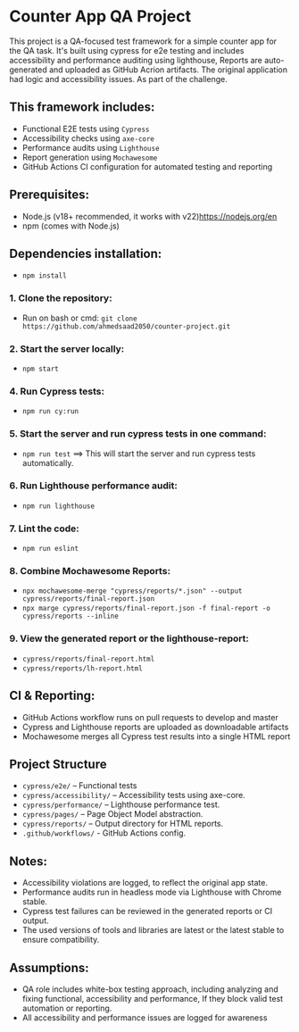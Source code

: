 # Counter App QA Project
This project is a QA-focused test framework for a simple counter app for the QA task. It's built using cypress for e2e testing and includes accessibility and performance auditing using lighthouse,
Reports are auto-generated and uploaded as GitHub Acrion artifacts.
The original application had logic and accessibility issues. As part of the challenge.

## This framework includes:

- Functional E2E tests using `Cypress`
- Accessibility checks using `axe-core`
- Performance audits using `Lighthouse`
- Report generation using `Mochawesome`
- GitHub Actions CI configuration for automated testing and reporting

## Prerequisites:
- Node.js (v18+ recommended, it works with v22)https://nodejs.org/en
- npm (comes with Node.js)

## Dependencies installation:
- `npm install`


### 1. Clone the repository:
- Run on bash or cmd:
`git clone https://github.com/ahmedsaad2050/counter-project.git`

### 2. Start the server locally:
- `npm start`

### 4. Run Cypress tests:
- `npm run cy:run`

### 5. Start the server and run cypress tests in one command:
- `npm run test`  ==> This will start the server and run cypress tests automatically.

### 6. Run Lighthouse performance audit:
- `npm run lighthouse`

### 7. Lint the code:
- `npm run eslint`

### 8. Combine Mochawesome Reports:
- `npx mochawesome-merge "cypress/reports/*.json" --output cypress/reports/final-report.json`
- `npx marge cypress/reports/final-report.json -f final-report -o cypress/reports --inline `
### 9. View the generated report or the lighthouse-report:
- `cypress/reports/final-report.html`
- `cypress/reports/lh-report.html`

##  CI & Reporting:
- GitHub Actions workflow runs on pull requests to develop and master
- Cypress and Lighthouse reports are uploaded as downloadable artifacts
- Mochawesome merges all Cypress test results into a single HTML report

## Project Structure
- `cypress/e2e/` – Functional tests
- `cypress/accessibility/` – Accessibility tests using axe-core.
- `cypress/performance/` – Lighthouse performance test.
- `cypress/pages/` – Page Object Model abstraction.
- `cypress/reports/` – Output directory for HTML reports.
- `.github/workflows/` - GitHub Actions config.

## Notes:
- Accessibility violations are logged, to reflect the original app state.
- Performance audits run in headless mode via Lighthouse with Chrome stable.
- Cypress test failures can be reviewed in the generated reports or CI output.
- The used versions of tools and libraries are latest or the latest stable to ensure compatibility.

## Assumptions: 
- QA role includes white-box testing approach, including analyzing and fixing functional, accessibility and performance, If they block valid test automation or reporting.
- All accessibility and performance issues are logged for awareness